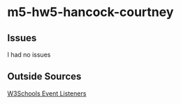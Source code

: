 # m5-hw5-hancock-courtney
## Issues
I had no issues

## Outside Sources
[W3Schools Event Listeners](https://www.w3schools.com/js/js_htmldom_eventlistener.asp)
